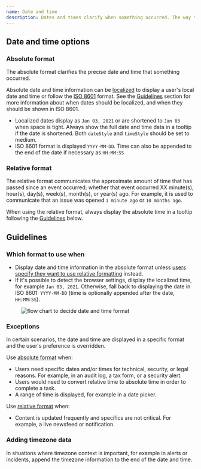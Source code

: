 ```yaml
---
name: Date and time
description: Dates and times clarify when something occurred. The way they are formatted should be informative, not disruptive. While users can choose a preferred date and time format, there are occasions when we default to a specified format instead. 
---
```


## Date and time options

### Absolute format

The absolute format clarifies the precise date and time that something occurred. 

Absolute date and time information can be [localized](https://developer.mozilla.org/en-US/docs/Web/JavaScript/Reference/Global_Objects/Intl/DateTimeFormat/DateTimeFormat) to display a user's local date and time or follow the [ISO 8601](https://www.iso.org/iso-8601-date-and-time-format.html) format. See the [Guidelines](#Guidelines) section for more information about when dates should be localized, and when they should be shown in ISO 8601.
  - Localized dates display as `Jan 03, 2021` or are shortened to `Jan 03` when space is tight. Always show the full date and time data in a tooltip if the date is shortened. Both `dateStyle` and `timeStyle` should be set to medium. 
  - ISO 8601 format is displayed `YYYY-MM-DD`. Time can also be appended to the end of the date if necessary as `HH:MM:SS`

### Relative format

The relative format communicates the approximate amount of time that has passed since an event occurred; whether that event occurred XX minute(s), hour(s), day(s), week(s), month(s), or year(s) ago. For example, it is used to communicate that an issue was opened `1 minute ago` or `10 months ago`. 

When using the relative format, always display the absolute time in a tooltip following the [Guidelines](#guidelines) below. 


## Guidelines

### Which format to use when

- Display date and time information in the absolute format unless [users specify they want to use relative formatting](https://docs.gitlab.com/ee/user/profile/preferences.html#use-relative-times) instead.
- If it's possible to detect the browser settings, display the localized time, for example `Jan 03, 2021`. Otherwise, fall back to displaying the date in ISO 8601: `YYYY-MM-DD` (time is optionally appended after the date, `HH:MM:SS`).

<figure class="figure" role="figure" aria-label="Date picker structure">
  <img class="figure-img" src="/img/Date and time format flow chart.png" alt="flow chart to decide date and time format" role="img" />
</figure>

### Exceptions

In certain scenarios, the date and time are displayed in a specific format and the user's preference is overridden.

Use [absolute format](#absolute-format) when:
- Users need specific dates and/or times for technical, security, or legal reasons. For example, in an audit log, a tax form, or a security alert.
- Users would need to convert relative time to absolute time in order to complete a task.
- A range of time is displayed, for example in a date picker.

Use [relative format](#relative-format) when:
- Content is updated frequently and specifics are not critical. For example, a live newsfeed or notification.

### Adding timezone data

In situations where timezone context is important, for example in alerts or incidents, append the timezone information to the end of the date and time.
